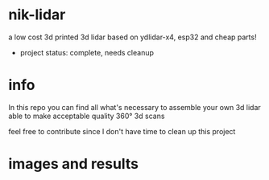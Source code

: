 # nik-lidar
a low cost 3d printed 3d lidar based on ydlidar-x4, esp32 and cheap parts!

- project status: complete, needs cleanup

# info
In this repo you can find all what's necessary to assemble your own 3d lidar able to make acceptable quality 360° 3d scans

feel free to contribute since I don't have time to clean up this project

# images and results
